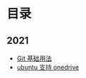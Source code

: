 # 目录

## 2021

- [Git 基础用法](./posts/git-basic-usage.md)
- [ubuntu 支持 onedrive](./posts/ubuntu-install-onedrive.md)